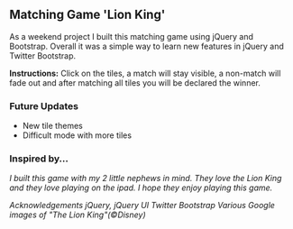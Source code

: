 ## Matching Game 'Lion King'

As a weekend project I built this matching game using jQuery and Bootstrap. Overall it was a simple way to learn new features in jQuery and Twitter Bootstrap.

**Instructions:** Click on the tiles, a match will stay visible, a non-match will fade out and after matching all tiles you will be declared the winner. 

### Future Updates
* New tile themes
* Difficult mode with more tiles

### Inspired by...
*I built this game with my 2 little nephews in mind. They love the Lion King and they love playing on the ipad. I hope they enjoy playing this game.*

*Acknowledgements*
*jQuery, jQuery UI*
*Twitter Bootstrap*
*Various Google images of "The Lion King"(&copy;Disney)*
